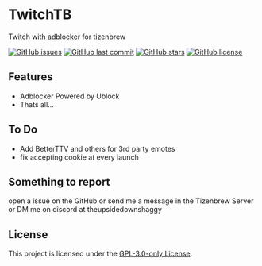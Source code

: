 # TwitchTB
Twitch with adblocker for tizenbrew

[![GitHub issues](https://img.shields.io/github/issues/owen-the-kid/TwitchTB.svg)](https://github.com/owen-the-kid/TwitchTB/issues)
[![GitHub last commit](https://img.shields.io/github/last-commit/owen-the-kid/TwitchTB.svg)](https://github.com/owen-the-kid/TwitchTB/commits)
[![GitHub stars](https://img.shields.io/github/stars/owen-the-kid/TwitchTB.svg)](https://github.com/owen-the-kid/TwitchTB)
[![GitHub license](https://img.shields.io/github/license/owen-the-kid/TwitchTB.svg)](https://github.com/owen-the-kid/TwitchTB/blob/master/LICENSE)

## Features

* Adblocker Powered by Ublock
* Thats all...

## To Do

* Add BetterTTV and others for 3rd party emotes
* fix accepting cookie at every launch

## Something to report

open a issue on the GitHub or send me a message in the Tizenbrew Server or DM me on discord at theupsidedownshaggy 

## License

This project is licensed under the [GPL-3.0-only License](https://github.com/owen-the-kid/TwitchTB/blob/master/LICENSE).
